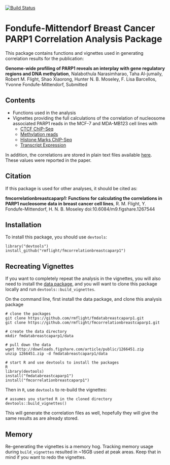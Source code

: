 [![Build Status](https://travis-ci.org/rmflight/fmcorrelationbreastcaparp1.svg?branch=master)](https://travis-ci.org/rmflight/fmcorrelationbreastcaparp1)

# Fondufe-Mittendorf Breast Cancer PARP1 Correlation Analysis Package

This package contains functions and vignettes used in generating correlation results for the publication:

**Genome-wide profiling of PARP1 reveals an interplay with gene regulatory regions and DNA methylation**, Nalabothula Narasimharao, Taha Al-jumaily, Robert M. Flight, Shao Xiaorong, Hunter N. B. Moseley, F. Lisa Barcellos, Yvonne Fondufe-Mittendorf, Submitted

## Contents

* Functions used in the analysis
* Vignettes providing the full calculations of the correlation of nucleosome associated PARP1 reads in the MCF-7 and MDA-MB123 cell lines with
  * [CTCF ChIP-Seq](https://rmflight.github.io/fmcorrelationbreastcaparp1/parp1_ctcf.html)
  * [Methylation reads](https://rmflight.github.io/fmcorrelationbreastcaparp1/parp1_methylation.html)
  * [Histone Marks ChIP-Seq](https://rmflight.github.io/fmcorrelationbreastcaparp1/parp1_histone_marks.html)
  * [Transcript Expression](https://rmflight.github.io/fmcorrelationbreastcaparp1/parp1_expression.html)
  
In addition, the correlations are stored in plain text files available [here](https://github.com/rmflight/fmcorrelationbreastcaparp1/tree/master/inst/correlation_tables). These values were reported in the paper.

## Citation

If this package is used for other analyses, it should be cited as:

**fmcorrelationbreastcaparp1: Functions for calculating the correlations in PARP1 nucleosome data in breast cancer cell lines**, R. M. Flight, Y. Fondufe-Mittendorf, H. N. B. Moseley doi:10.6084/m9.figshare.1267544

## Installation

To install this package, you should use `devtools`:

```
library("devtools")
install_github("rmflight/fmcorrelationbreastcaparp1")
```

## Recreating Vignettes

If you want to completely repeat the analysis in the vignettes, you will also need to install the [data package](https://github.com/rmflight/fmdatabreastcaparp1), and you will want to clone this package locally and run `devtools::build_vignettes`.

On the command line, first install the data package, and clone this analysis package

```
# clone the packages
git clone https://github.com/rmflight/fmdatabreastcaparp1.git
git clone https://github.com/rmflight/fmcorrelationbreastcaparp1.git

# create the data directory
mkdir fmdatabreastcaparp1/data

# pull down the data
wget http://downloads.figshare.com/article/public/1266451.zip
unzip 1266451.zip -d fmdatabreastcaparp1/data

# start R and use devtools to install the packages
R
library(devtools)
install("fmdatabreastcaparp1")
install("fmcorrelationbreastcaparp1")
```

Then in `R`, use `devtools` to re-build the vignettes:

```
# assumes you started R in the cloned directory
devtools::build_vignettes()
```

This will generate the correlation files as well, hopefully they will give the same results as are already stored.

## Memory

Re-generating the vignettes is a memory hog. Tracking memory usage during `build_vignettes` resulted in ~16GB used at peak areas. Keep that in mind if you want to redo the vignettes.

